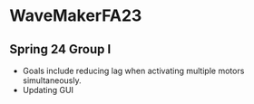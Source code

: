 # WaveMakerFA23

## Spring 24 Group I
- Goals include reducing lag when activating multiple motors simultaneously.
- Updating GUI
